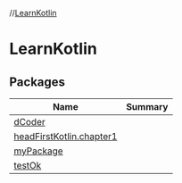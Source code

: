 //[LearnKotlin](index.md)



# LearnKotlin  


## Packages  
  
|  Name|  Summary| 
|---|---|
| [dCoder](dCoder/index.md) | 
| [headFirstKotlin.chapter1](headFirstKotlin.chapter1/index.md) | 
| [myPackage](myPackage/index.md) | 
| [testOk](testOk/index.md) | 

